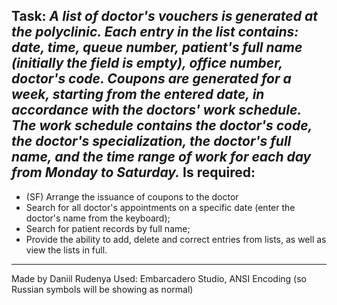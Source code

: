 Task: *A list of doctor's vouchers is generated at the polyclinic. Each entry in the list contains: date, time, queue number, patient's full name (initially the field is empty), office number, doctor's code. Coupons are generated for a week, starting from the entered date, in accordance with the doctors' work schedule. The work schedule contains the doctor's code, the doctor's specialization, the doctor's full name, and the time range of work for each day from Monday to Saturday.* Is required:
---
* (SF) Arrange the issuance of coupons to the doctor
* Search for all doctor's appointments on a specific date (enter the doctor's name from the keyboard);
* Search for patient records by full name;
* Provide the ability to add, delete and correct entries from lists, as well as view the lists in full.
---
Made by Daniil Rudenya <bp>
Used: Embarcadero Studio, ANSI Encoding (so Russian symbols will be showing as normal)